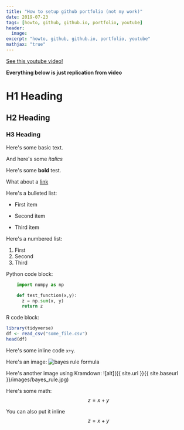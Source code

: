 ```yaml
---
title: "How to setup github portfolio (not my work)"
date: 2019-07-23
tags: [howto, github, github.io, portfolio, youtube]
header:
  image:
excerpt: "howto, github, github.io, portfolio, youtube"
mathjax: "true"
---
```


[See this youtube video!](https://www.youtube.com/watch?v=qWrcgHwSG8M)

**Everything below is just replication from video**

# H1 Heading

## H2 Heading

### H3 Heading

Here's some basic text.

And here's some *italics*

Here's some **bold** test.

What about a [link](https://github.com/michaelkkim)

Here's a bulleted list:
* First item
+ Second item
- Third item

Here's a numbered list:
1. First
2. Second
3. Third

Python code block:
```python
    import numpy as np

    def test_function(x,y):
      z = np.sum(x, y)
      return z
```

R code block:
```r
library(tidyverse)
df <- read_csv("some_file.csv")
head(df)
```

Here's some inline code `x+y`.

Here's an image:
<img src="{{site.url}}{{ site.baseurl }}/images/bayes_rule.jpg" alt="bayes rule formula">

Here's another image using Kramdown:
![alt]({{ site.url }}{{ site.baseurl }}/images/bayes_rule.jpg)

Here's some math:
$$z=x+y$$

You can also put it inline $$z=x+y$$
